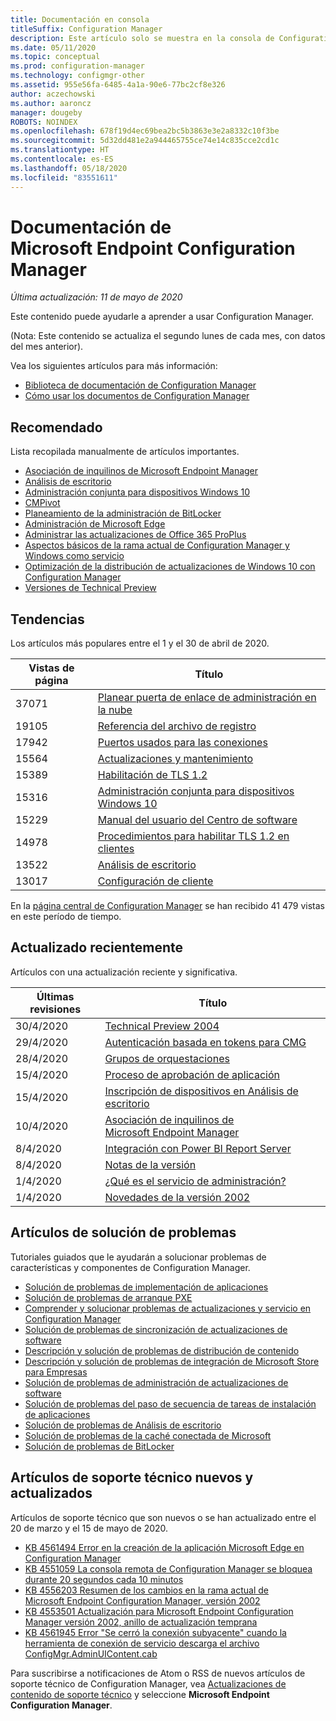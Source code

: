 ```yaml
---
title: Documentación en consola
titleSuffix: Configuration Manager
description: Este artículo solo se muestra en la consola de Configuration Manager.
ms.date: 05/11/2020
ms.topic: conceptual
ms.prod: configuration-manager
ms.technology: configmgr-other
ms.assetid: 955e56fa-6485-4a1a-90e6-77bc2cf8e326
author: aczechowski
ms.author: aaroncz
manager: dougeby
ROBOTS: NOINDEX
ms.openlocfilehash: 678f19d4ec69bea2bc5b3863e3e2a8332c10f3be
ms.sourcegitcommit: 5d32dd481e2a944465755ce74e14c835cce2cd1c
ms.translationtype: HT
ms.contentlocale: es-ES
ms.lasthandoff: 05/18/2020
ms.locfileid: "83551611"
---
```

<!-- 
- Feature 1357546
- This page displays in-console, under the Community workspace, Documentation node. 
- Don't use any relative links; must be full https://docs.microsoft.com and language neutral
- Process: https://microsoft.sharepoint.com/teams/ConfigMgr/Documents/ContentPub/Data%20collection%20process%20for%20Feature%201357546%20In-console%20documentation.docx?web=1
-->

# <a name="microsoft-endpoint-configuration-manager-documentation"></a>Documentación de Microsoft Endpoint Configuration Manager

*Última actualización: 11 de mayo de 2020*

Este contenido puede ayudarle a aprender a usar Configuration Manager.

(Nota: Este contenido se actualiza el segundo lunes de cada mes, con datos del mes anterior).

Vea los siguientes artículos para más información:

- [Biblioteca de documentación de Configuration Manager](https://docs.microsoft.com/mem/configmgr)  
- [Cómo usar los documentos de Configuration Manager](https://docs.microsoft.com/mem/configmgr/core/understand/use-docs)

## <a name="recommended"></a>Recomendado

Lista recopilada manualmente de artículos importantes.

- [Asociación de inquilinos de Microsoft Endpoint Manager](https://docs.microsoft.com/mem/configmgr/tenant-attach/device-sync-actions)
- [Análisis de escritorio](https://docs.microsoft.com/mem/configmgr/desktop-analytics/overview)
- [Administración conjunta para dispositivos Windows 10](https://docs.microsoft.com/mem/configmgr/comanage/overview)  
- [CMPivot](https://docs.microsoft.com/mem/configmgr/core/servers/manage/cmpivot)  
- [Planeamiento de la administración de BitLocker](https://docs.microsoft.com/mem/configmgr/protect/plan-design/bitlocker-management)  
- [Administración de Microsoft Edge](https://docs.microsoft.com/mem/configmgr/apps/deploy-use/deploy-edge)  
- [Administrar las actualizaciones de Office 365 ProPlus](https://docs.microsoft.com/mem/configmgr/sum/deploy-use/manage-office-365-proplus-updates)  
- [Aspectos básicos de la rama actual de Configuration Manager y Windows como servicio](https://docs.microsoft.com/mem/configmgr/core/understand/configuration-manager-and-windows-as-service)
- [Optimización de la distribución de actualizaciones de Windows 10 con Configuration Manager](https://docs.microsoft.com/mem/configmgr/sum/deploy-use/optimize-windows-10-update-delivery)
- [Versiones de Technical Preview](https://docs.microsoft.com/mem/configmgr/core/get-started/technical-preview)

## <a name="trending"></a>Tendencias

Los artículos más populares entre el 1 y el 30 de abril de 2020.

| Vistas de página | Título |
|------------|-------|
| 37071 | [Planear puerta de enlace de administración en la nube](https://docs.microsoft.com/mem/configmgr/core/clients/manage/cmg/plan-cloud-management-gateway) |
| 19105 | [Referencia del archivo de registro](https://docs.microsoft.com/mem/configmgr/core/plan-design/hierarchy/log-files) |
| 17942 | [Puertos usados para las conexiones](https://docs.microsoft.com/mem/configmgr/core/plan-design/hierarchy/ports) |
| 15564 | [Actualizaciones y mantenimiento](https://docs.microsoft.com/mem/configmgr/core/servers/manage/updates) |
| 15389 | [Habilitación de TLS 1.2](https://docs.microsoft.com/mem/configmgr/core/plan-design/security/enable-tls-1-2) |
| 15316 | [Administración conjunta para dispositivos Windows 10](https://docs.microsoft.com/mem/configmgr/comanage/overview) |
| 15229 | [Manual del usuario del Centro de software](https://docs.microsoft.com/mem/configmgr/core/understand/software-center) |
| 14978 | [Procedimientos para habilitar TLS 1.2 en clientes](https://docs.microsoft.com/mem/configmgr/core/plan-design/security/enable-tls-1-2-client) |
| 13522 | [Análisis de escritorio](https://docs.microsoft.com/mem/configmgr/desktop-analytics/overview) |
| 13017 | [Configuración de cliente](https://docs.microsoft.com/mem/configmgr/core/clients/deploy/about-client-settings) |

En la [página central de Configuration Manager](https://docs.microsoft.com/mem/configmgr/) se han recibido 41 479 vistas en este período de tiempo.

## <a name="recently-updated"></a>Actualizado recientemente

Artículos con una actualización reciente y significativa.

| Últimas revisiones | Título |
|---------------|-------|
| 30/4/2020 | [Technical Preview 2004](https://docs.microsoft.com/mem/configmgr/core/get-started/2020/technical-preview-2004) |
| 29/4/2020 | [Autenticación basada en tokens para CMG](https://docs.microsoft.com/mem/configmgr/core/clients/deploy/deploy-clients-cmg-token) |
| 28/4/2020 | [Grupos de orquestaciones](https://docs.microsoft.com/mem/configmgr/sum/deploy-use/orchestration-groups) |
| 15/4/2020 | [Proceso de aprobación de aplicación](https://docs.microsoft.com/mem/configmgr/develop/apps/application-approval-process) |
| 15/4/2020 | [Inscripción de dispositivos en Análisis de escritorio](https://docs.microsoft.com/mem/configmgr/desktop-analytics/enroll-devices) |
| 10/4/2020 | [Asociación de inquilinos de Microsoft Endpoint Manager](https://docs.microsoft.com/mem/configmgr/tenant-attach/device-sync-actions) |
| 8/4/2020 | [Integración con Power BI Report Server](https://docs.microsoft.com/mem/configmgr/core/servers/manage/powerbi-report-server) |
| 8/4/2020 | [Notas de la versión](https://docs.microsoft.com/mem/configmgr/core/servers/deploy/install/release-notes) |
| 1/4/2020 | [¿Qué es el servicio de administración?](https://docs.microsoft.com/mem/configmgr/develop/adminservice/overview) |
| 1/4/2020 | [Novedades de la versión 2002](https://docs.microsoft.com/mem/configmgr/core/plan-design/changes/whats-new-in-version-2002) |

## <a name="troubleshooting-articles"></a>Artículos de solución de problemas

Tutoriales guiados que le ayudarán a solucionar problemas de características y componentes de Configuration Manager.

- [Solución de problemas de implementación de aplicaciones](https://docs.microsoft.com/mem/configmgr/apps/understand/app-deployment-technical-reference)
- [Solución de problemas de arranque PXE](https://support.microsoft.com/help/4468612)
- [Comprender y solucionar problemas de actualizaciones y servicio en Configuration Manager](https://support.microsoft.com/help/4490424)
- [Solución de problemas de sincronización de actualizaciones de software](https://support.microsoft.com/help/10059)
- [Descripción y solución de problemas de distribución de contenido](https://support.microsoft.com/help/4482728)
- [Descripción y solución de problemas de integración de Microsoft Store para Empresas](https://docs.microsoft.com/mem/configmgr/apps/deploy-use/troubleshoot-microsoft-store-for-business-integration)
- [Solución de problemas de administración de actualizaciones de software](https://support.microsoft.com/help/10680)
- [Solución de problemas del paso de secuencia de tareas de instalación de aplicaciones](https://support.microsoft.com/help/18408/)
- [Solución de problemas de Análisis de escritorio](https://docs.microsoft.com/mem/configmgr/desktop-analytics/troubleshooting)
- [Solución de problemas de la caché conectada de Microsoft](https://docs.microsoft.com/mem/configmgr/core/servers/deploy/configure/troubleshoot-microsoft-connected-cache)
- [Solución de problemas de BitLocker](https://docs.microsoft.com/mem/configmgr/protect/tech-ref/bitlocker/troubleshoot)

## <a name="new-and-updated-support-articles"></a>Artículos de soporte técnico nuevos y actualizados

Artículos de soporte técnico que son nuevos o se han actualizado entre el 20 de marzo y el 15 de mayo de 2020.

- [KB 4561494 Error en la creación de la aplicación Microsoft Edge en Configuration Manager](https://support.microsoft.com/help/4561494)
- [KB 4551059 La consola remota de Configuration Manager se bloquea durante 20 segundos cada 10 minutos](https://support.microsoft.com/help/4551059)
- [KB 4556203 Resumen de los cambios en la rama actual de Microsoft Endpoint Configuration Manager, versión 2002](https://support.microsoft.com/help/4556203)
- [KB 4553501 Actualización para Microsoft Endpoint Configuration Manager versión 2002, anillo de actualización temprana](https://support.microsoft.com/help/4553501)
- [KB 4561945 Error "Se cerró la conexión subyacente" cuando la herramienta de conexión de servicio descarga el archivo ConfigMgr.AdminUIContent.cab](https://support.microsoft.com/help/4561945)

Para suscribirse a notificaciones de Atom o RSS de nuevos artículos de soporte técnico de Configuration Manager, vea [Actualizaciones de contenido de soporte técnico](https://support.microsoft.com/help/4089498/) y seleccione **Microsoft Endpoint Configuration Manager**.  
